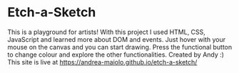 # Etch-a-Sketch
This is a playground for artists!
With this project I used HTML, CSS, JavaScript and learned more about DOM and events.
Just hover with your mouse on the canvas and you can start drawing.
Press the functional button to change colour and explore the other functionalities.
Created by Andy :)
This site is live at https://andrea-maiolo.github.io/etch-a-sketch/
